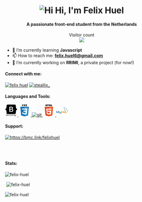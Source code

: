 <h1 align="center"> <img src='https://qpluspicture.oss-cn-beijing.aliyuncs.com/6LjjQA/Hi.gif' alt='Hi' width="24"/> Hi, I'm Felix Huel </h1>
<h4 align="center"> A passionate front-end student from the Netherlands </h4>

<p align="center"> 
  Visitor count<br>
  <img src="https://profile-counter.glitch.me/felix-huel/count.svg" />
</p>

- 🌱 I’m currently learning **Javascript**
- 📫 How to reach me: **felix.huel6@gmail.com**
- 🔭 I’m currently working on **RRIMI**, a private project (for now!)

<h4 align="left">Connect with me:</h4>
<p align="left">
<a href="https://www.linkedin.com/in/felix-huel-1407a8283" target="blank"><img align="center" src="https://raw.githubusercontent.com/rahuldkjain/github-profile-readme-generator/master/src/images/icons/Social/linked-in-alt.svg" alt="felix huel" height="30" width="40" /></a>
<a href="https://instagram.com/steallix_" target="blank"><img align="center" src="https://raw.githubusercontent.com/rahuldkjain/github-profile-readme-generator/master/src/images/icons/Social/instagram.svg" alt="steallix_" height="30" width="40" /></a>
</p>

<h4 align="left">Languages and Tools:</h4>
<p align="left"> <a href="https://getbootstrap.com" target="_blank" rel="noreferrer"> <img src="https://raw.githubusercontent.com/devicons/devicon/master/icons/bootstrap/bootstrap-plain-wordmark.svg" alt="bootstrap" width="40" height="40"/> </a> <a href="https://www.w3schools.com/css/" target="_blank" rel="noreferrer"> <img src="https://raw.githubusercontent.com/devicons/devicon/master/icons/css3/css3-original-wordmark.svg" alt="css3" width="40" height="40"/> </a> <a href="https://git-scm.com/" target="_blank" rel="noreferrer"> <img src="https://www.vectorlogo.zone/logos/git-scm/git-scm-icon.svg" alt="git" width="40" height="40"/> </a> <a href="https://www.w3.org/html/" target="_blank" rel="noreferrer"> <img src="https://raw.githubusercontent.com/devicons/devicon/master/icons/html5/html5-original-wordmark.svg" alt="html5" width="40" height="40"/> </a> <a href="https://www.mysql.com/" target="_blank" rel="noreferrer"> <img src="https://raw.githubusercontent.com/devicons/devicon/master/icons/mysql/mysql-original-wordmark.svg" alt="mysql" width="40" height="40"/> </a> </p>

<h4 align="left">Support:</h4>
<p><a href="https://www.buymeacoffee.com/https://bmc.link/felixhuel"> <img align="center" src="https://cdn.buymeacoffee.com/buttons/v2/default-yellow.png" height="50" width="210" alt="https://bmc.link/felixhuel" /></a></p><br><br>

<h4 align="left">Stats:</h4>
<p><img align="center" src="https://github-readme-stats.vercel.app/api/top-langs?username=felix-huel&show_icons=true&locale=en&layout=compact" alt="felix-huel" /></p>

<p>&nbsp;<img align="center" src="https://github-readme-stats.vercel.app/api?username=felix-huel&show_icons=true&locale=en" alt="felix-huel" /></p>

<p><img align="center" src="https://github-readme-streak-stats.herokuapp.com/?user=felix-huel&" alt="felix-huel" /></p>
